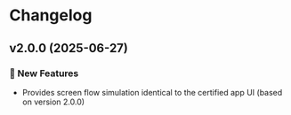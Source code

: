 # Changelog

## v2.0.0 (2025-06-27)

### 🚀 New Features
- Provides screen flow simulation identical to the certified app UI (based on version 2.0.0) 
